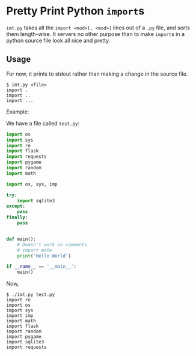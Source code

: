# Pretty Print Python `import`s

`imt.py` takes all the `import <mod>[, <mod>]` lines out of a `.py` file, and sorts them length-wise. It servers no other purpose than to make `import`s in a python source file look all nice and pretty.


## Usage

For now, it prints to stdout rather than making a change in the source file.

```shell
$ imt.py <file>
import .
import ..
import ...
```

Example:

We have a file called `test.py`:

```python
import os
import sys
import re
import flask
import requests
import pygame
import random
import math

import os, sys, imp

try:
    import sqlite3
except:
    pass
finally:
    pass


def main():
    # Doesn't work on comments
    # import mate
    print('Hello World')

if __name__ == '__main__':
    main()
```

Now,

```shell
$ ./imt.py test.py
import re
import os
import sys
import imp
import math
import flask
import random
import pygame
import sqlite3
import requests
```
